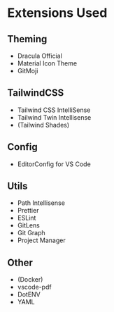 # Extensions Used

## Theming

- Dracula Official
- Material Icon Theme
- GitMoji

## TailwindCSS

- Tailwind CSS IntelliSense
- Tailwind Twin Intellisense
- (Tailwind Shades)

## Config

- EditorConfig for VS Code

## Utils

- Path Intellisense
- Prettier
- ESLint
- GitLens
- Git Graph
- Project Manager

## Other

- (Docker)
- vscode-pdf
- DotENV
- YAML
